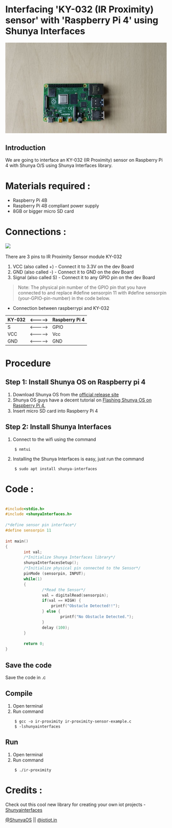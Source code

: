 # Interfacing 'KY-032 (IR Proximity) sensor' with 'Raspberry Pi 4' using Shunya Interfaces


![](images/rpi4.jpg)


## Introduction

We are going to interface an KY-032 (IR Proximity) sensor on Raspberry Pi 4 
with Shunya O/S using Shunya Interfaces library.


# Materials required :
- Raspberry Pi 4B
- Raspberry Pi 4B compliant power supply
- 8GB or bigger micro SD card


# Connections :
![](images/-connections.jpg)

There are 3 pins to IR Proximity Sensor module KY-032
1. VCC (also called +) - Connect it to 3.3V on the dev Board
2. GND (also called -) - Connect it to GND on the dev Board
3. Signal (also called S) - Connect it to any GPIO pin on the dev Board

> Note: The physical pin number of the GPIO pin that you have connected to and replace #define sensorpin 11 with  #define sensorpin (your-GPIO-pin-number) in the code below.

- Connection between raspberrypi and KY-032 

| KY-032  |     <----->    | Raspberry Pi 4 |
| ------    | ----- |------- |
| S     | <----->  | GPIO |
| VCC     | <----->  | Vcc |
| GND     | <-----> | GND |


# Procedure 

## Step 1: Install Shunya OS on Raspberry pi 4
1. Download Shunya OS from the [official release site](http://shunyaos.org/beta-release/)
2. Shunya OS guys have a decent tutorial on [Flashing Shunya OS on Raspberry Pi 4.](http://docs.shunyaos.org/boards/Raspberry-Pi-4.ht)
3. Insert micro SD card into Raspberry Pi 4


## Step 2: Install Shunya Interfaces
1. Connect to the wifi using the command
```
    $ nmtui
```
2. Installing the Shunya Interfaces is easy, just run the command  
```
    $ sudo apt install shunya-interfaces
```

# Code :

```c

#include<stdio.h>
#include <shunyaInterfaces.h>

/*define sensor pin interface*/     
#define sensorpin 11 

int main()
{
        int val;     
        /*Initialize Shunya Interfaces library*/
        shunyaInterfacesSetup(); 
        /*Initialize physical pin connected to the Sensor*/
        pinMode (sensorpin, INPUT);
        while(1)           
        {
                /*Read the Sensor*/
                val = digitalRead(sensorpin); 
                if(val == HIGH) {
                	printf("Obstacle Detected!!");
                } else {
                        printf("No Obstacle Detected.");
                }
                delay (100);
        }

        return 0;
}

```

## Save the code
Save the code in .c


## Compile
1. Open terminal
2. Run command 

```
    $ gcc -o ir-proximity ir-proximity-sensor-example.c 
    $ -lshunyainterfaces
```

## Run 
1. Open terminal 
2. Run command

```
    $ ./ir-proximity
```

# Credits :

Check out this cool new library for creating your own iot projects - [Shunyainterfaces](https://github.com/shunyaos/Shunya-Interfaces)

[@ShunyaOS](http://shunyaos.org/) || [@iotiot.in](http://iotiot.in/)

